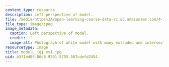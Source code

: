 ```yaml
---
content_type: resource
description: Left perspective of model.
file: /media/https%3A/open-learning-course-data-rc.s3.amazonaws.com/4-111-introduction-to-architecture-environmental-design-spring-2014/b3f1ed8886d895915755567cdefd2454_modelL_jgj_ex1.jpg
file_type: image/jpeg
image_metadata:
  caption: Left perspective of model.
  credit: ''
  image-alt: Photograph of white model with many extruded and intersecting planes.
resourcetype: Image
title: modelL_jgj_ex1.jpg
uid: b3f1ed88-86d8-9591-5755-567cdefd2454
---
```

